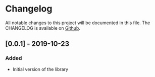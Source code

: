 
# Changelog

All notable changes to this project will be documented in this file.
The CHANGELOG is available on [Github](https://github.com/luc-tielen/souffle-haskell.git/CHANGELOG.md).


## [0.0.1] - 2019-10-23
### Added

- Initial version of the library
